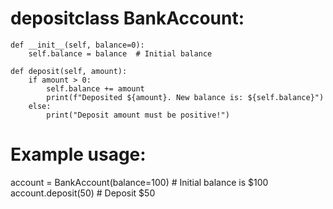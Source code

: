# depositclass BankAccount:
    def __init__(self, balance=0):
        self.balance = balance  # Initial balance

    def deposit(self, amount):
        if amount > 0:
            self.balance += amount
            print(f"Deposited ${amount}. New balance is: ${self.balance}")
        else:
            print("Deposit amount must be positive!")

# Example usage:
account = BankAccount(balance=100)  # Initial balance is $100
account.deposit(50)  # Deposit $50
